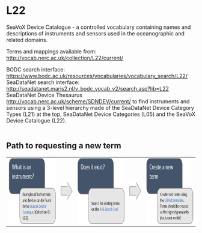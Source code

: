 # L22
SeaVoX Device Catalogue - a controlled vocabulary containing names and descriptions of instruments and sensors used in the oceanographic and related domains. 

Terms and mappings available from: http://vocab.nerc.ac.uk/collection/L22/current/

BODC search interface: https://www.bodc.ac.uk/resources/vocabularies/vocabulary_search/L22/
SeaDataNet search interface: http://seadatanet.maris2.nl/v_bodc_vocab_v2/search.asp?lib=L22
SeaDataNet Device Thesaurus http://vocab.nerc.ac.uk/scheme/SDNDEV/current/ to find instruments and sensors using a 3-level hierarchy made of the SeaDataNet Device Category Types (L21) at the top, SeaDataNet Device Categories (L05) and the SeaVoX Device Catalogue (L22). 
<br />
<br />

## Path to requesting a new term

<table border="0" cell padding="0">
  <tr>
    <td>
      <a href="https://www.bodc.ac.uk/resources/vocabularies/vocabulary_search/L22/">
        <img src="L22_images/What_is_an_instrument.png" height="175">
      </a>
    </td>
    <td>
      <img src="L22_images/Arrow1.png" height="50">
    </td>
        <td>
   <a href="https://www.bodc.ac.uk/resources/vocabularies/vocabulary_search/L22/">
   <img src="L22_images/Does_it_exist.png" height="175">
          </a>
    </td>
     <td>
      <img src="L22_images/Arrow1.png" height="50">
    </td>
      <td>
        <a href="https://github.com/nvs-vocabs/L22/tree/refresh-readme/.github/ISSUE_TEMPLATE">
   <img src="L22_images/Create_new_term.png" height="175">
        </a>
    </td>
  </tr>
  </table>

<br />
<br />
